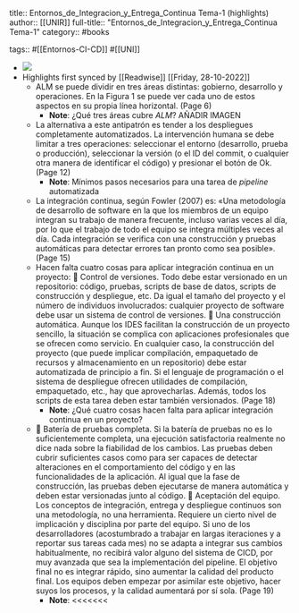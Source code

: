 title:: Entornos_de_Integracion_y_Entrega_Continua Tema-1 (highlights)
author:: [[UNIR]]
full-title:: "Entornos_de_Integracion_y_Entrega_Continua Tema-1"
category:: #books

tags:: #[[Entornos-CI-CD]] #[[UNI]]

- ![](https://readwise-assets.s3.amazonaws.com/media/uploaded_book_covers/profile_22942/ed1ff853-1da7-4f47-a3a7-6f588b221213.jpg)
- Highlights first synced by [[Readwise]] [[Friday, 28-10-2022]]
	- ALM se puede dividir en tres áreas distintas: gobierno, desarrollo y operaciones. En la Figura 1 se puede ver cada uno de estos aspectos en su propia línea horizontal. (Page 6)
		- **Note**: ¿Qué tres áreas cubre _ALM_?
		  AÑADIR IMAGEN
	- La  alternativa  a  este  antipatrón  es  tender  a  los  despliegues  completamente automatizados.  La  intervención  humana  se  debe  limitar  a  tres  operaciones: seleccionar el entorno (desarrollo, prueba o producción), seleccionar la versión (o el ID del commit, o cualquier otra manera de identificar el código) y presionar el botón de Ok. (Page 12)
		- **Note**: Mínimos pasos necesarios para una tarea de *pipeline* automatizada
	- La integración continua, según Fowler (2007) es: «Una metodología de desarrollo de software en la que los miembros de un equipo integran su trabajo de manera frecuente, incluso varias veces al día, por lo que el trabajo de todo el equipo se integra múltiples veces al día. Cada integración se verifica con una construcción y pruebas automáticas para detectar errores tan pronto como sea posible». (Page 15)
	- Hacen falta cuatro cosas para aplicar integración continua en un proyecto:   Control  de  versiones.  Todo  debe  estar  versionado  en  un  repositorio:  código, pruebas,  scripts  de  base  de datos,  scripts de  construcción  y despliegue,  etc.  Da igual el tamaño  del  proyecto  y  el  número de  individuos  involucrados:  cualquier proyecto de software debe usar un sistema de control de versiones.   Una  construcción  automática.  Aunque  los  IDES  facilitan  la  construcción  de  un proyecto sencillo, la situación se complica con aplicaciones profesionales que se ofrecen como servicio. En cualquier caso, la construcción del proyecto (que puede implicar  compilación,  empaquetado  de  recursos  y  almacenamiento  en  un repositorio)  debe  estar  automatizada  de  principio  a  fin.  Si  el  lenguaje  de programación  o  el  sistema  de  despliegue  ofrecen  utilidades  de  compilación, empaquetado, etc., hay que aprovecharlas. Además, todos los scripts de esta tarea deben estar también versionados. (Page 18)
		- **Note**: ¿Qué cuatro cosas hacen falta para aplicar integración continua en un proyecto?
	-   Batería de pruebas completa. Si la batería de pruebas no es lo suficientemente completa, una ejecución satisfactoria realmente no dice nada sobre la fiabilidad de los cambios. Las pruebas deben cubrir suficientes casos como para ser capaces de detectar alteraciones en el comportamiento del código y en las funcionalidades de la aplicación. Al igual que la fase de construcción, las pruebas deben ejecutarse de manera automática y deben estar versionadas junto al código.   Aceptación  del  equipo.  Los  conceptos  de  integración,  entrega  y  despliegue continuos son una metodología, no una herramienta. Requiere un cierto nivel de implicación  y  disciplina  por  parte  del  equipo.  Si  uno  de  los  desarrolladores (acostumbrado a trabajar en largas iteraciones y a reportar sus tareas cada mes) no se adapta a integrar sus cambios habitualmente, no recibirá valor alguno del sistema  de  CICD,  por  muy  avanzada  que  sea  la  implementación  del  pipeline.  El objetivo final no es integrar rápido, sino aumentar la calidad del producto final. Los equipos deben empezar por asimilar este objetivo, hacer suyos los procesos, y la calidad aumentará por sí sola. (Page 19)
		- **Note**: <<<<<<<